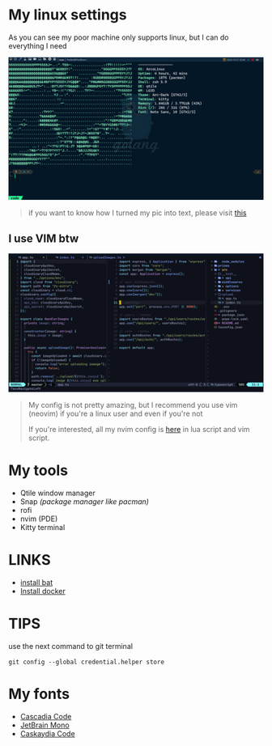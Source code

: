 # My linux settings

As you can see my poor machine only supports linux, but I can do everything I need

![main screen](.screenshots/terminal-screen.png)

> if you want to know how I turned my pic into text, please visit [this](https://github.com/TheZoraiz/ascii-image-converter)

## I use VIM btw

![vim view](./.screenshots/nvim-main.png)

> My config is not pretty amazing, but I recommend you
> use vim (neovim) if you're a linux user and even if you're not
>
> If you're interested, all my nvim config is [here](https://github.com/freddyvelarde/dotfiles/tree/master/.config)
> in lua script and vim script.

# My tools

- Qtile window manager
- Snap _(package manager like pacman)_
- rofi
- nvim (PDE)
- Kitty terminal

# LINKS

- [install bat](https://www.linode.com/docs/guides/how-to-install-and-use-the-bat-command-on-linux/)
- [Install docker](https://www.linuxfordevices.com/tutorials/linux/install-docker-on-arch)

# TIPS

use the next command to git terminal

```shell
git config --global credential.helper store
```

# My fonts

- [Cascadia Code](https://www.nerdfonts.com/font-downloads)
- [JetBrain Mono](https://www.nerdfonts.com/font-downloads)
- [Caskaydia Code](https://www.nerdfonts.com/font-downloads)

